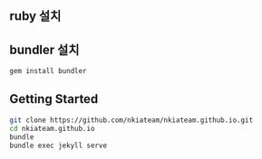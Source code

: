 ## ruby 설치

## bundler 설치
```sh
gem install bundler
```

## Getting Started
```sh
git clone https://github.com/nkiateam/nkiateam.github.io.git
cd nkiateam.github.io
bundle
bundle exec jekyll serve
```